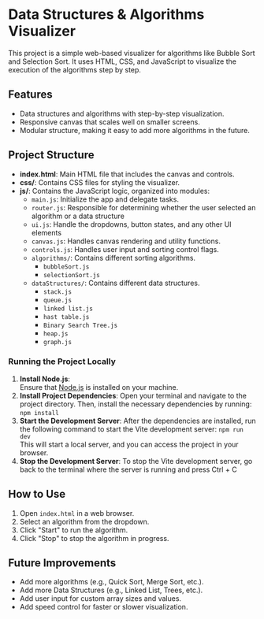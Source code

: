 # Data Structures & Algorithms Visualizer

This project is a simple web-based visualizer for algorithms like Bubble Sort and Selection Sort. It uses HTML, CSS, and JavaScript to visualize the execution of the algorithms step by step.

## Features
- Data structures and algorithms with step-by-step visualization.
- Responsive canvas that scales well on smaller screens.
- Modular structure, making it easy to add more algorithms in the future.

## Project Structure
- **index.html**: Main HTML file that includes the canvas and controls.
- **css/**: Contains CSS files for styling the visualizer.
- **js/**: Contains the JavaScript logic, organized into modules:
  - `main.js`: Initialize the app and delegate tasks.
  - `router.js`: Responsible for determining whether the user selected an algorithm or a data structure
  - `ui.js`: Handle the dropdowns, button states, and any other UI elements
  - `canvas.js`: Handles canvas rendering and utility functions.
  - `controls.js`: Handles user input and sorting control flags.
  - `algorithms/`: Contains different sorting algorithms.
    - `bubbleSort.js`
    - `selectionSort.js`
  - `dataStructures/`: Contains different data structures.
    - `stack.js`
    - `queue.js`
    - `linked list.js`
    - `hast table.js`
    - `Binary Search Tree.js`
    - `heap.js`
    - `graph.js`

### Running the Project Locally
1. **Install Node.js**:  
  Ensure that [Node.js](https://nodejs.org/) is installed on your machine.
2. **Install Project Dependencies**: 
  Open your terminal and navigate to the project directory. Then, install the necessary dependencies by running:
  `npm install`
3. **Start the Development Server**: 
  After the dependencies are installed, run the following command to start the Vite development server:
  `npm run dev`\
  This will start a local server, and you can access the project in your browser.
4. **Stop the Development Server**: 
  To stop the Vite development server, go back to the terminal where the server is running and press Ctrl + C

## How to Use
1. Open `index.html` in a web browser.
2. Select an algorithm from the dropdown.
3. Click "Start" to run the algorithm.
4. Click "Stop" to stop the algorithm in progress.

## Future Improvements
- Add more algorithms (e.g., Quick Sort, Merge Sort, etc.).
- Add more Data Structures (e.g., Linked List, Trees, etc.).
- Add user input for custom array sizes and values.
- Add speed control for faster or slower visualization.
